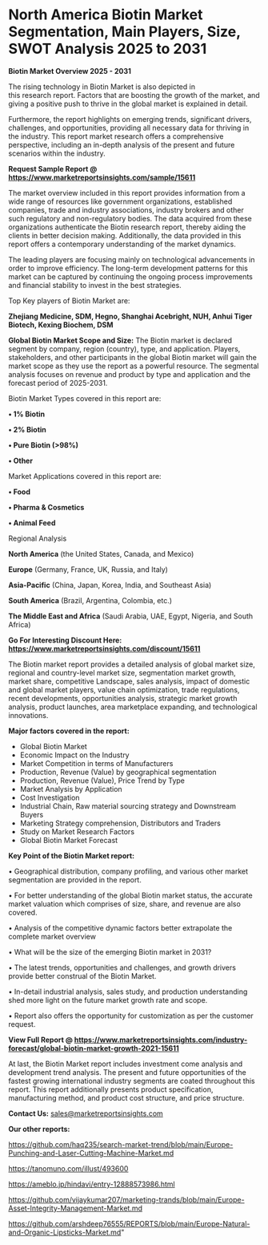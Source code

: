# North America Biotin Market Segmentation, Main Players, Size, SWOT Analysis 2025 to 2031

<Strong> Biotin Market Overview 2025 - 2031</strong>

The rising technology in Biotin Market is also depicted in this research report. Factors that are boosting the growth of the market, and giving a positive push to thrive in the global market is explained in detail.

Furthermore, the report highlights on emerging trends, significant drivers, challenges, and opportunities, providing all necessary data for thriving in the industry. This report market research offers a comprehensive perspective, including an in-depth analysis of the present and future scenarios within the industry.

<strong>Request Sample Report @ <a href=https://www.marketreportsinsights.com/sample/15611>https://www.marketreportsinsights.com/sample/15611</a></strong>

The market overview included in this report provides information from a wide range of resources like government organizations, established companies, trade and industry associations, industry brokers and other such regulatory and non-regulatory bodies. The data acquired from these organizations authenticate the Biotin research report, thereby aiding the clients in better decision making. Additionally, the data provided in this report offers a contemporary understanding of the market dynamics.

The leading players are focusing mainly on technological advancements in order to improve efficiency. The long-term development patterns for this market can be captured by continuing the ongoing process improvements and financial stability to invest in the best strategies.

Top Key players of Biotin Market are:

<strong>Zhejiang Medicine, SDM, Hegno, Shanghai Acebright, NUH, Anhui Tiger Biotech, Kexing Biochem, DSM</strong>

<strong><b>Global Biotin Market Scope and Size:</b></strong>
The Biotin market is declared segment by company, region (country), type, and application. Players, stakeholders, and other participants in the global Biotin market will gain the market scope as they use the report as a powerful resource. The segmental analysis focuses on revenue and product by type and application and the forecast period of 2025-2031.

Biotin Market Types covered in this report are:

<strong>• 1% Biotin

• 2% Biotin

• Pure Biotin (>98%)

• Other</strong>

Market Applications covered in this report are:

<strong>• Food

• Pharma & Cosmetics

• Animal Feed</strong> 

Regional Analysis

<strong>North America</strong> (the United States, Canada, and Mexico)

<strong>Europe</strong> (Germany, France, UK, Russia, and Italy)

<strong>Asia-Pacific</strong> (China, Japan, Korea, India, and Southeast Asia)

<strong>South America</strong> (Brazil, Argentina, Colombia, etc.)

<strong>The Middle East and Africa</strong> (Saudi Arabia, UAE, Egypt, Nigeria, and South Africa)

<strong>Go For Interesting Discount Here: <a href=https://www.marketreportsinsights.com/discount/15611>https://www.marketreportsinsights.com/discount/15611</a></strong>

The Biotin market report provides a detailed analysis of global market size, regional and country-level market size, segmentation market growth, market share, competitive Landscape, sales analysis, impact of domestic and global market players, value chain optimization, trade regulations, recent developments, opportunities analysis, strategic market growth analysis, product launches, area marketplace expanding, and technological innovations.

<strong><b>Major factors covered in the report:</b></strong>
<ul>
  <li>Global Biotin Market </li>
  <li>Economic Impact on the Industry</li>
  <li>Market Competition in terms of Manufacturers</li>
  <li>Production, Revenue (Value) by geographical segmentation</li>
  <li>Production, Revenue (Value), Price Trend by Type</li>
  <li>Market Analysis by Application</li>
  <li>Cost Investigation</li>
  <li>Industrial Chain, Raw material sourcing strategy and Downstream Buyers</li>
  <li>Marketing Strategy comprehension, Distributors and Traders</li>
  <li>Study on Market Research Factors</li>
  <li>Global Biotin Market Forecast</li>
</ul>

<strong><b>Key Point of the Biotin Market report:</b></strong>

• Geographical distribution, company profiling, and various other market segmentation are provided in the report.

• For better understanding of the global Biotin market status, the accurate market valuation which comprises of size, share, and revenue are also covered.

• Analysis of the competitive dynamic factors better extrapolate the complete market overview

• What will be the size of the emerging Biotin market in 2031?

• The latest trends, opportunities and challenges, and growth drivers provide better construal of the Biotin Market.

• In-detail industrial analysis, sales study, and production understanding shed more light on the future market growth rate and scope.

• Report also offers the opportunity for customization as per the customer request.

<strong><b>View Full Report @ <a href=https://www.marketreportsinsights.com/industry-forecast/global-biotin-market-growth-2021-15611>https://www.marketreportsinsights.com/industry-forecast/global-biotin-market-growth-2021-15611</a></b></strong>


At last, the Biotin Market report includes investment come analysis and development trend analysis. The present and future opportunities of the fastest growing international industry segments are coated throughout this report. This report additionally presents product specification, manufacturing method, and product cost structure, and price structure.

<strong>Contact Us:</strong>
sales@marketreportsinsights.com

<strong>Our other reports:</strong>

<a href=https://github.com/haq235/search-market-trend/blob/main/Europe-Punching-and-Laser-Cutting-Machine-Market.md>https://github.com/haq235/search-market-trend/blob/main/Europe-Punching-and-Laser-Cutting-Machine-Market.md</a>

<a href=https://tanomuno.com/illust/493600>https://tanomuno.com/illust/493600</a>

<a href=https://ameblo.jp/hindavi/entry-12888573986.html>https://ameblo.jp/hindavi/entry-12888573986.html</a>

<a href=https://github.com/vijaykumar207/marketing-trands/blob/main/Europe-Asset-Integrity-Management-Market.md>https://github.com/vijaykumar207/marketing-trands/blob/main/Europe-Asset-Integrity-Management-Market.md</a>

<a href=https://github.com/arshdeep76555/REPORTS/blob/main/Europe-Natural-and-Organic-Lipsticks-Market.md>https://github.com/arshdeep76555/REPORTS/blob/main/Europe-Natural-and-Organic-Lipsticks-Market.md</a>"
